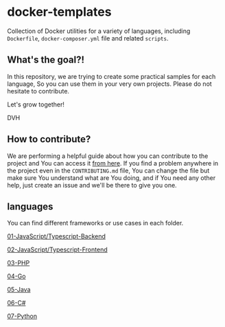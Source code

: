 # docker-templates

Collection of Docker utilities for a variety of languages, including `Dockerfile`, `docker-composer.yml` file and related `scripts`.

## What's the goal?!

In this repository, we are trying to create some practical samples for each language, So you can use them in your very own projects.
Please do not hesitate to contribute.

Let's grow together!

DVH

## How to contribute?

We are performing a helpful guide about how you can contribute to the project and You can access it [from here](./CONTRIBUTING.md).
If you find a problem anywhere in the project even in the `CONTRIBUTING.md` file, You can change the file but make sure You understand what are You doing, and if You need any other help, just create an issue and we'll be there to give you one.

## languages

You can find different frameworks or use cases in each folder.

<!-- [number-language-framework or environment](link to repo) -->

[01-JavaScript/Typescript-Backend](01-JavaScript-Typescript-Backend/)

[02-JavaScript/Typescript-Frontend](02-JavaScript-Typescript-Frontend/)

[03-PHP](03-PHP/)

[04-Go](04-GO/)

[05-Java](05-JAVA/)

[06-C#](06-C%23/)

[07-Python](07-Python/)
